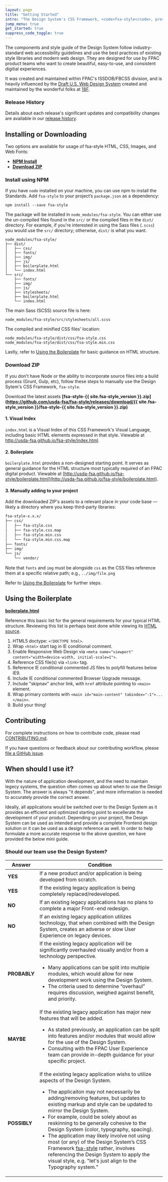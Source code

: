 ```yaml
---
layout: page
title: "Getting Started"
intro: "The Design System's CSS Framework, <code>fsa-style</code>, provides plug-and-play HTML and CSS to help you set a new bar for a cohesive user experience across FPAC digital products."
jump_menu: true
get_started: true
suppress_code_toggle: true
---
```


The components and style guide of the Design System follow industry-standard web accessibility guidelines and use the best practices of existing style libraries and modern web design. They are designed for use by FPAC product teams who want to create beautiful, easy-to-use, and consistent digitial experiences.

It was created and maintained within FPAC's ISSDOB/FBCSS division, and is heavily influenced by the [Draft U.S. Web Design System](https://standards.usa.gov/) created and maintained by the wonderful folks at [18F](https://18f.gsa.gov/).

### Release History

Details about each release's significant updates and compatibility changes are available in our [release history](https://github.com/USDA-FSA/fsa-style/releases).

## Installing or Downloading

Two options are available for usage of fsa-style HTML, CSS, Images, and Web Fonts:

* **[NPM Install](#install-using-npm)**
* **[Download ZIP](#download-zip)**

### Install using NPM

If you have `node` installed on your machine, you can use npm to install the Standards. Add `fsa-style`
to your project’s `package.json` as a dependency:

```shell
npm install --save fsa-style
```

The package will be installed in `node_modules/fsa-style`. You can either use the un-compiled files
found in the `src/` or the compiled files in the `dist/` directory. For example, if you're interested in using the Sass files (`.scss`) you would use the `src/` directory; otherwise, `dist/` is what you want.

```
node_modules/fsa-style/
├── dist/
│   ├── css/
│   ├── fonts/
│   ├── img/
│   ├── js/
│   ├── boilerplate.html
│   └── index.html
└── src/
    ├── fonts/
    ├── img/
    ├── js/
    ├── stylesheets/
    ├── boilerplate.html
    └── index.html
```

The main Sass (SCSS) source file is here:

```
node_modules/fsa-style/src/stylesheets/all.scss
```

The compiled and minified  CSS files' location:

```
node_modules/fsa-style/dist/css/fsa-style.css
node_modules/fsa-style/dist/css/fsa-style.min.css
```

Lastly, refer to [Using the Boilerplate](#using-the-boilerplate) for basic guidance on HTML structure.

### Download ZIP

If you don't have Node or the ability to incorporate source files into a build process (Grunt, Gulp, etc), follow these steps to manually use the Design Sytem's CSS Framework, `fsa-style`.

Download the latest assets **[fsa-style-{{ site.fsa-style_version }}.zip](https://github.com/usda-fsa/fsa-style/releases/download/{{ site.fsa-style_version }}/fsa-style-{{ site.fsa-style_version }}.zip)**

#### 1. Visual Index

`index.html` is a Visual Index of this CSS Framework's Visual Language, including basic HTML elements expressed in that style. Viewable at http://usda-fsa.github.io/fsa-style/index.html.

#### 2. Boilerplate

`boilerplate.html` provides a non-designed starting point. It serves as general guidance for the HTML structure most typically required of an FPAC digital product. Viewable at
[http://usda-fsa.github.io/fsa-style/boilerplate.html](http://usda-fsa.github.io/fsa-style/boilerplate.html).

#### 3. Manually adding to your project

Add the downloaded ZIP's assets to a relevant place in your code base — likely a directory where you keep third-party libraries:

```sh
fsa-style-x.x.x/
├── css/
│   ├── fsa-style.css
│   ├── fsa-style.css.map
│   ├── fsa-style.min.css
│   └── fsa-style.min.css.map
├── fonts/
├── img/
└── js/
    └── vendor/
```

Note that `fonts` and `img` must be alongside `css` as the CSS files reference them at a specific relative path; e.g., `../img/file.png`

Refer to [Using the Boilerplate](#using-the-boilerplate) for further steps.

## Using the Boilerplate

**[boilerplate.html](http://usda-fsa.github.io/fsa-style/boilerplate.html)**

Reference this basic list for the general requirements for your typical HTML structure. Reviewing this list is perhaps best done while viewing its [HTML source](https://github.com/USDA-FSA/fsa-style/blob/master/src/boilerplate.html).

1. HTML5 doctype: `<!DOCTYPE html>`.
1. Wrap `<html>` start tag in IE conditional comment.
1. Enable Responsive Web Design via `<meta name="viewport" content="width=device-width, initial-scale=1">`.
1. Reference CSS file(s) via `<link>` tag.
1. Reference IE conditional commented JS files to polyfill features below IE9.
1. Include IE conditional commented Browser Upgrade message.
1. Include "skipnav" anchor link, with `href` attribute pointing to `<main>` element.
1. Wrap primary contents with `<main id="main-content" tabindex="-1">...</main>`.
1. Build your thing!

<!-- ## Design Resources

The site contains HTML mockups of common UI components designed to follow the Draft U.S. Web Design System's visual style guide. To view the specs of each design live on this website (padding, margins, stroke weight, line-height, and so on), use your browser’s developer tools.

All of these designs are also available in various file formats, which are available for download:

### Download design files

* [Illustrator](link/to/FSA-Style--Illustrator.zip)
* [Sketch](link/to/FSA-Style--Sketch.zip)
* [EPS](link/to/FSA-Style--EPS.zip)
* [Visio](link/to/FSA-Style--Sketch.zip) -->

## Contributing

For complete instructions on how to contribute code, please read [CONTRIBUTING.md](https://github.com/USDA-FSA/fsa-design-system/blob/gh-pages/CONTRIBUTING.md).

If you have questions or feedback about our contributing workflow, please  [file a GitHub issue](https://github.com/usda=fsa/fsa-style/issues).

## When should I use it?

With the nature of application development, and the need to maintain legecy systems, the question often comes up about when to use the Design System. The answer is always "it depends", and more information is needed to accurately provide the correct answer.

Ideally, all applications would be switched over to the Design System as it provides an efficient and optimized starting point to excellerate the development of your product. Depending on your project, the Design System can be used as intended and provide a complete Frontend design solution or it can be used as a design reference as well. In order to help formulate a more accurate response to the above question, we have provided the below mini guide.

### Should our team use the Design System?

<table class="fsa-table fsa-table--responsive fsa-table--responsive-horizontal">
	<thead>
		<tr>
			<th scope="col">Answer</th>
			<th scope="col">Condition</th>
		</tr>
	</thead>
	<tbody>
		<tr>
			<td aria-label="answer" scope="row">
					<strong>YES</strong>
			</td>
			<td aria-label="condition">If a new product and/or application is being developed from scratch.</td>
		</tr>
		<tr>
			<td aria-label="answer" scope="row">
					<strong>YES</strong>
			</td>
			<td aria-label="condition">If the existing legacy application is being completely replaced/redeveloped.</td>
		</tr>
		<tr>
			<td aria-label="answer" scope="row">
					<strong>NO</strong>
			</td>
			<td aria-label="condition">If an existing legacy applications has no plans to complete a major Front-end redesign.</td>
		</tr>
		<tr>
			<td aria-label="answer" scope="row">
					<strong>NO</strong>
			</td>
			<td aria-label="condition">If an existing legacy application utilizes technology, that when combined with the Design System, creates an adverse or slow User Experience on legacy devices.</td>
		</tr>
		<tr>
			<td aria-label="answer" scope="row">
					<strong>PROBABLY</strong>
			</td>
			<td aria-label="condition">
				If the existing legacy application will be significantly overhauled visually and/or from a technology perspective.
				<ul>
					<li>
						Many applications can be split into multiple modules, which would allow for new development work using the Design System.
					</li>
					<li>
						The criteria used to determine “overhaul” requires discussion, weighed against benefit, and priority.
					</li>
				</ul>
			</td>
		</tr>
		<tr>
			<td aria-label="answer" scope="row">
					<strong>MAYBE</strong>
			</td>
			<td aria-label="condition">
				If the existing legacy application has major new features that will be added.
				<ul>
					<li>
						As stated previously, an application can be split into features and/or modules that would allow for the use of the Design System.
					</li>
					<li>
						Consulting with the FPAC User Experience team can provide in-depth guidance for your specific project.
					</li>
				</ul>
			</td>
		</tr>
		<tr>
			<td aria-label="answer" scope="row">
					<strong>POSSIBLY</strong>
			</td>
			<td aria-label="condition">
				If the existing legacy application wishs to utilize aspects of the Design System.
				<ul>
					<li>
						The applicaiton may not necessarily be adding/removing features, but updates to existing markup and style can be updated to mirror the Design System.
					</li>
					<li>
						For example, could be solely about as reskinning to be generally cohesive to the Design System (color, typography, spacing).
					</li>
					<li>
						The application may likely involve not using most (or any) of the Design System’s CSS Framework <a href="https://github.com/USDA-FSA/fsa-style">fsa-style</a> rather, involves referencing the Design System to apply the visual style, e.g. "let's just align to the Typography system."
					</li>
				</ul>
			</td>
		</tr>
	</tbody>
</table>
